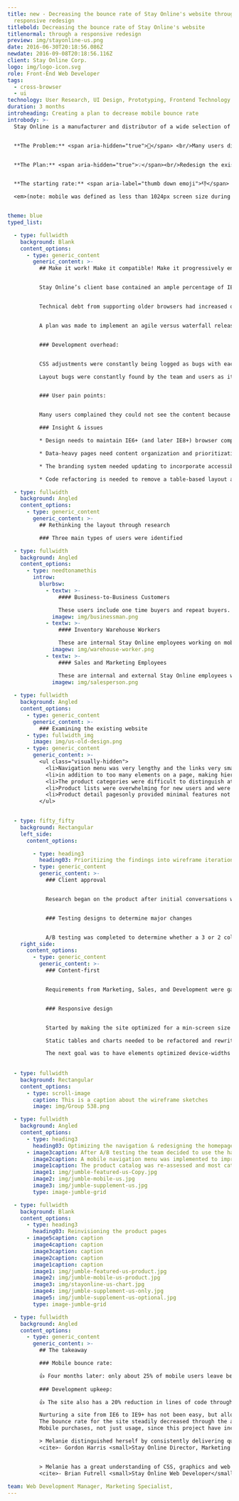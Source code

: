 ```yaml
---
title: new - Decreasing the bounce rate of Stay Online's website through a
  responsive redesign
titlebold: Decreasing the bounce rate of Stay Online's website
titlenormal: through a responsive redesign
preview: img/stayonline-us.png
date: 2016-06-30T20:18:56.086Z
newdate: 2016-09-08T20:18:56.116Z
client: Stay Online Corp.
logo: img/logo-icon.svg
role: Front-End Web Developer
tags:
  - cross-browser
  - ui
technology: User Research, UI Design, Prototyping, Frontend Technology
duration: 3 months
introheading: Creating a plan to decrease mobile bounce rate
introbody: >-
  Stay Online is a manufacturer and distributor of a wide selection of power cords and cables for the data center, power infrastructure and industrial markets. Stay Online's e-commerce website, launched in 1997, had not changed to be compliant with best practices introduced with HTML5. Mobile users were not considered. This contributed to a large number of mobile device users leaving the site upon load or before completing a purchase. 


  **The Problem:** <span aria-hidden="true">🤔</span> <br/>Many users did not make or complete purchases. These users included a very high percentage of users from mobile devices. 


  **The Plan:** <span aria-hidden="true">💡</span><br/>Redesign the existing website, focusing on responsive design and maintainable code. There was a potential to capture mobile users by making the web experience accessible. Responsive design was not an easy sell to management. Data-driven design through analytics would be used to get the pitch approved.


  **The starting rate:** <span aria-label="thumb down emoji">👎</span> about 85% of mobile users leave <br/> **The goal:** <span aria-label="okay hand emoji">👌</span> fewer than 50% of mobile users leave

  <em>(note: mobile was defined as less than 1024px screen size during the design sprint)</em>


theme: blue
typed_list:

  - type: fullwidth
    background: Blank
    content_options:
      - type: generic_content
        generic_content: >-
          ## Make it work! Make it compatible! Make it progressively enhanced!


          Stay Online’s client base contained an ample percentage of IE6 users (even back in 2012 when use within the U.S. was below 1%). The codebase included a table-based layout structure and polyfills, all of which would need to be re-evaluated. The site would need to be cross-browser-compatible. 


          Technical debt from supporting older browsers had increased over time. In early conversations, many voices were worried about any change. The Sales team did not want any ordering downtime with the transition to the new site. Marketing did not want a drastic overnight aesthetic change, fearing change would confuse customers and disrupt brand trust. The Web team wanted an easier-to-maintain code base.


          A plan was made to implement an agile versus waterfall release for design and code changes which would satisfy Sales and Marketing. A plan to reduce the number of HTML and CSS files through reusable code was made to satisfy the needs of the Web team.


          ### Development overhead:


          CSS adjustments were constantly being logged as bugs with each new page creation. Templates were not implemented and pages were hand-coded.

          Layout bugs were constantly found by the team and users as it was easy to mistype or forget a closing table tag. This resulted in the development focusing on tackling the growing backlog as a symptom versus tackling the cause.


          ### User pain points:


          Many users complained they could not see the content because it was either hidden, off-screen, or required scrolling horizontally on mid-size and small mobile devices. Users complained they were having difficulty tabbing through web content formatted with tables. Keyboard focus needed to be implemented more consistently or hidden. This was directly causing rampant accessibility issues.

          ### Insight & issues

          * Design needs to maintain IE6+ (and later IE8+) browser compatibility

          * Data-heavy pages need content organization and prioritization to provide an ideal mobile experience

          * The branding system needed updating to incorporate accessible colors for web and print

          * Code refactoring is needed to remove a table-based layout and poorly formed HTML

  - type: fullwidth
    background: Angled
    content_options:
      - type: generic_content
        generic_content: >-
          ## Rethinking the layout through research

          ### Three main types of users were identified

  - type: fullwidth
    background: Angled
    content_options:
      - type: needtonamethis
        introw:
          blurbsw:
            - textw: >-
                #### Business-to-Business Customers

                These users include one time buyers and repeat buyers. They use multiple devices and browsers, buy in bulk and enjoy the ability to customize a product or order. Older browser support is very important to the existing user base.
              imagew: img/businessman.png
            - textw: >-
                #### Inventory Warehouse Workers

                These are internal Stay Online employees working on mobile devices. They use authenticated portions of the website to check stock and product location. They need the website to not limit functionality for small devices.
              imagew: img/warehouse-worker.png
            - textw: >-
                #### Sales and Marketing Employees

                These are internal and external Stay Online employees working on multiple devices, including tablets when at trade shows. They need the website to work fast and reliably on low data connections.
              imagew: img/salesperson.png
        
  - type: fullwidth
    background: Angled
    content_options:   
      - type: generic_content
        generic_content: >-
          ### Examining the existing website
      - type: fullwidth_img
        image: img/us-old-design.png
      - type: generic_content
        generic_content: >-
          <ul class="visually-hidden">
            <li>Navigation menu was very lengthy and the links very small/difficult to use</li>
            <li>in addition to too many elements on a page, making hierarchy difficult, color contrast was an issue</li>
            <li>The product categories were difficult to distinguish at a glance</li>
            <li>Product lists were overwhelming for new users and were not responsive</li>
            <li>Product detail pagesonly provided minimal features not supplied by the parent list view. Additionally, pages lacked flow and hierarchy</li>
          </ul>  
     

  - type: fifty_fifty
    background: Rectangular
    left_side:
      content_options:

        - type: heading3
          heading03: Prioritizing the findings into wireframe iterations
        - type: generic_content
          generic_content: >-
            ### Client approval


            Research began on the product after initial conversations with the lead development stakeholders. Data on bounce rate was gathered from Google Analytics thanks to close work with the Marketing director. A presentation of the benefits of a redesign was given to the CEO.


            ### Testing designs to determine major changes


            A/B testing was completed to determine whether a 3 or 2 column layout resulted in a better call-to-action response. Additionally testing was conducted regarding removing teh left side navigation in favor of a full-width top menu with drop downs. Despite positive data from new users the negative data from existing users resulted in the decision to keep the side navigation.
    right_side:
      content_options:
        - type: generic_content
          generic_content: >-
            ### Content-first


            Requirements from Marketing, Sales, and Development were gathered and compared to what content is most visited by users. Key internal stakeholders were surveyed on the gathered data and asked to rank the importance of the information. Later tests requested users to place key components within a basic wire-frame to gather further data on content hierarchy and placement.


            ### Responsive design


            Started by making the site optimized for a min-screen size of 1024px which at the time was the average internal and external device-width

            Static tables and charts needed to be refactored and rewritten

            The next goal was to have elements optimized device-widths at a min of 768px. (Unfortunately, the project dissolved mid-release before full responsive implementation)  
            
            
  - type: fullwidth
    background: Rectangular
    content_options:
      - type: scroll-image
        caption: This is a caption about the wireframe sketches
        image: img/Group 538.png

  - type: fullwidth
    background: Angled
    content_options:
      - type: heading3
        heading03: Optimizing the navigation & redesigning the homepage 
      - image3caption: After A/B testing the team decided to use the hamburger menu icon with the word "menu". A carousel was also implemented on the homepage to highlight a max of two specific product offerings and one upcoming tradeshow.
        image2caption: A mobile navigation menu was implemented to improve the responsive implementation of the design.
        image1caption: The product catalog was re-assessed and most categories either combined or renamed to increase understanding.
        image1: img/jumble-featured-us-Copy.jpg
        image2: img/jumble-mobile-us.jpg
        image3: img/jumble-supplement-us.jpg
        type: image-jumble-grid

  - type: fullwidth
    background: Blank
    content_options:          
      - type: heading3
        heading03: Reinvisioning the product pages 
      - image5caption: caption
        image4caption: caption
        image3caption: caption
        image2caption: caption
        image1caption: caption
        image1: img/jumble-featured-us-product.jpg
        image2: img/jumble-mobile-us-product.jpg
        image3: img/stayonline-us-chart.jpg
        image4: img/jumble-supplement-us-only.jpg
        image5: img/jumble-supplement-us-optional.jpg
        type: image-jumble-grid

  - type: fullwidth
    background: Angled
    content_options:
      - type: generic_content
        generic_content: >-
          ## The takeaway

          ### Mobile bounce rate:

          👍 Four months later: only about 25% of mobile users leave before making a purchase, compared to 85%.
          
          ### Development upkeep:

          👍 The site also has a 20% reduction in lines of code through optimization. This resulted in decreased bugs logged to upkeep cross-browser code.

          Nurturing a site from IE6 to IE9+ has not been easy, but allowing gradual usability changes was beneficial for the company and the existing user base
          The bounce rate for the site steadily decreased through the agile implementations. Browser usage for older browsers steadily decreased without notable monetary loss. In turn, this decreased the amount of legacy code needed
          Mobile purchases, not just usage, since this project have increased dramatically

          > Melanie distinguished herself by consistently delivering quality solutions, on schedule. […] She always went the extra mile to ensure the quality of her work was at the highest level.<br>
          <cite>- Gordon Harris <small>Stay Online Director, Marketing and Communications</small></cite> 


          > Melanie has a great understanding of CSS, graphics and web design, responsive layout, and CSS compilers. Our websites are much better as a result of her work.<br>
          <cite>- Brian Futrell <small>Stay Online Web Developer</small></cite>          
        
team: Web Development Manager, Marketing Specialist,
---
```


